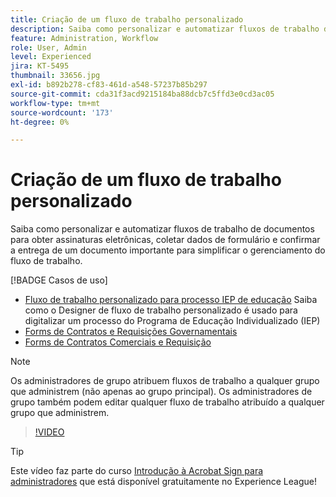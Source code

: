 ```yaml
---
title: Criação de um fluxo de trabalho personalizado
description: Saiba como personalizar e automatizar fluxos de trabalho de documentos para obter rapidamente assinaturas eletrônicas e coletar dados de formulário
feature: Administration, Workflow
role: User, Admin
level: Experienced
jira: KT-5495
thumbnail: 33656.jpg
exl-id: b892b278-cf83-461d-a548-57237b85b297
source-git-commit: cda31f3acd9215184ba88dcb7c5ffd3e0cd3ac05
workflow-type: tm+mt
source-wordcount: '173'
ht-degree: 0%

---
```


# Criação de um fluxo de trabalho personalizado

Saiba como personalizar e automatizar fluxos de trabalho de documentos para obter assinaturas eletrônicas, coletar dados de formulário e confirmar a entrega de um documento importante para simplificar o gerenciamento do fluxo de trabalho.

[!BADGE Casos de uso]

* [Fluxo de trabalho personalizado para processo IEP de educação](https://experienceleague.adobe.com/docs/document-cloud-learn/sign-learning-hub/expand/recipes/edu/usecase-edu-iep.html?lang=en)
Saiba como o Designer de fluxo de trabalho personalizado é usado para digitalizar um processo do Programa de Educação Individualizado (IEP)
* [Forms de Contratos e Requisições Governamentais](https://experienceleague.adobe.com/docs/document-cloud-learn/sign-learning-hub/expand/recipes/gov/usecasegovcontracts.html?lang=en)
* [Forms de Contratos Comerciais e Requisição](https://experienceleague.adobe.com/docs/document-cloud-learn/sign-learning-hub/expand/recipes/com/usecasecomcontracts.html?lang=en)

>[!NOTE]
>
>Os administradores de grupo atribuem fluxos de trabalho a qualquer grupo que administrem (não apenas ao grupo principal). Os administradores de grupo também podem editar qualquer fluxo de trabalho atribuído a qualquer grupo que administrem.

>[!VIDEO](https://video.tv.adobe.com/v/33656?quality=12&learn=on&hidetitle=true)

>[!TIP]
>
>Este vídeo faz parte do curso [Introdução à Acrobat Sign para administradores](https://experienceleague.adobe.com/?recommended=Sign-A-1-2020.2) que está disponível gratuitamente no Experience League!
